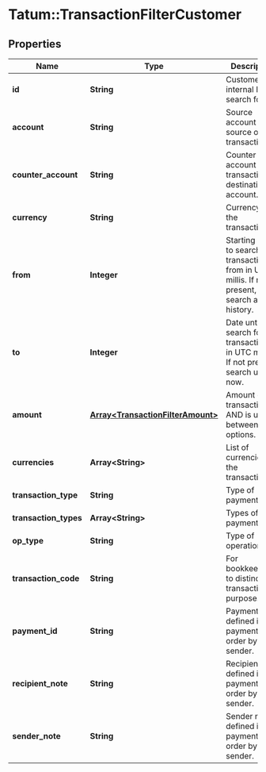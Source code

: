 # Tatum::TransactionFilterCustomer

## Properties
Name | Type | Description | Notes
------------ | ------------- | ------------- | -------------
**id** | **String** | Customer internal ID to search for. | 
**account** | **String** | Source account - source of transaction(s). | [optional] 
**counter_account** | **String** | Counter account - transaction(s) destination account. | [optional] 
**currency** | **String** | Currency of the transactions. | [optional] 
**from** | **Integer** | Starting date to search for transactions from in UTC millis. If not present, search all history. | [optional] 
**to** | **Integer** | Date until to search for transactions in UTC millis. If not present, search up till now. | [optional] 
**amount** | [**Array&lt;TransactionFilterAmount&gt;**](TransactionFilterAmount.md) | Amount of the transaction. AND is used between filter options. | [optional] 
**currencies** | **Array&lt;String&gt;** | List of currencies of the transactions. | [optional] 
**transaction_type** | **String** | Type of payment | [optional] 
**transaction_types** | **Array&lt;String&gt;** | Types of payment | [optional] 
**op_type** | **String** | Type of operation. | [optional] 
**transaction_code** | **String** | For bookkeeping to distinct transaction purpose. | [optional] 
**payment_id** | **String** | Payment ID defined in payment order by sender. | [optional] 
**recipient_note** | **String** | Recipient note defined in payment order by sender. | [optional] 
**sender_note** | **String** | Sender note defined in payment order by sender. | [optional] 

